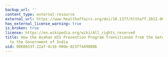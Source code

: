 ```yaml
---
backup_url: ''
content_type: external-resource
external_url: https://www.healthaffairs.org/doi/10.1377/hlthaff.2012.0646
has_external_license_warning: true
is_broken: true
license: https://en.wikipedia.org/wiki/All_rights_reserved
title: How the Avahan HIV Prevention Program Transitioned from the Gates Foundation
  to the Government of India
uid: 0068653f-22af-4c16-900e-023ff4498886
---
```

